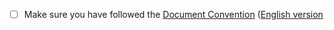 - [ ] Make sure you have followed the [Document Convention](../blob/master/docs/reference/document-convention.md)
      ([English version](../blob/master/docs/reference/document-convention.en.md)
